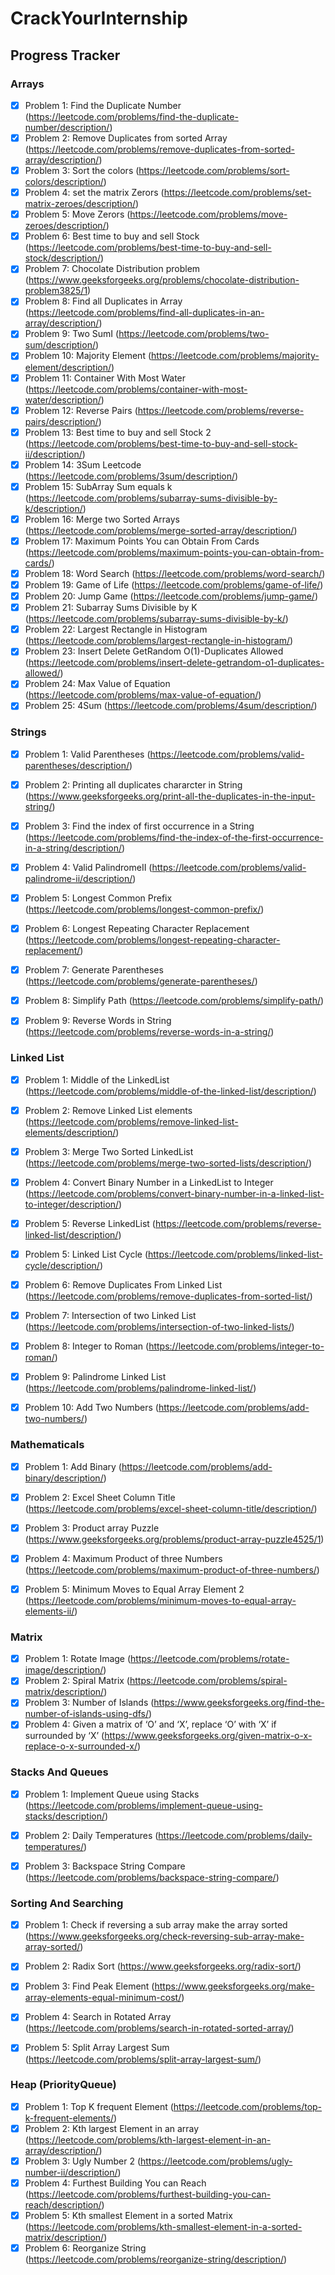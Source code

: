 # CrackYourInternship
## Progress Tracker

### Arrays
- [X] Problem 1: Find the Duplicate Number (https://leetcode.com/problems/find-the-duplicate-number/description/)
- [X] Problem 2: Remove Duplicates from sorted Array (https://leetcode.com/problems/remove-duplicates-from-sorted-array/description/)
- [X] Problem 3: Sort the colors (https://leetcode.com/problems/sort-colors/description/)
- [X] Problem 4: set the matrix Zerors (https://leetcode.com/problems/set-matrix-zeroes/description/)
- [X] Problem 5: Move Zerors (https://leetcode.com/problems/move-zeroes/description/)
- [X] Problem 6: Best time to buy and sell Stock (https://leetcode.com/problems/best-time-to-buy-and-sell-stock/description/)
- [X] Problem 7: Chocolate Distribution problem (https://www.geeksforgeeks.org/problems/chocolate-distribution-problem3825/1)
- [X] Problem 8: Find all Duplicates in Array (https://leetcode.com/problems/find-all-duplicates-in-an-array/description/)
- [X] Problem 9: Two SumI (https://leetcode.com/problems/two-sum/description/)
- [X] Problem 10: Majority Element (https://leetcode.com/problems/majority-element/description/)
- [x] Problem 11: Container With Most Water (https://leetcode.com/problems/container-with-most-water/description/)
- [X] Problem 12: Reverse Pairs (https://leetcode.com/problems/reverse-pairs/description/)
- [X] Problem 13: Best time to buy and sell Stock 2 (https://leetcode.com/problems/best-time-to-buy-and-sell-stock-ii/description/)
- [X] Problem 14: 3Sum Leetcode (https://leetcode.com/problems/3sum/description/)
- [x] Problem 15: SubArray Sum equals k (https://leetcode.com/problems/subarray-sums-divisible-by-k/description/)
- [X] Problem 16: Merge two Sorted Arrays  (https://leetcode.com/problems/merge-sorted-array/description/)
- [X] Problem 17: Maximum Points You can Obtain From Cards (https://leetcode.com/problems/maximum-points-you-can-obtain-from-cards/)
- [X] Problem 18: Word Search (https://leetcode.com/problems/word-search/)
- [X] Problem 19: Game of Life (https://leetcode.com/problems/game-of-life/)
- [X] Problem 20: Jump Game (https://leetcode.com/problems/jump-game/)
- [X] Problem 21: Subarray Sums Divisible by K (https://leetcode.com/problems/subarray-sums-divisible-by-k/)
- [X] Problem 22: Largest Rectangle in Histogram (https://leetcode.com/problems/largest-rectangle-in-histogram/)
- [X] Problem 23: Insert Delete GetRandom O(1)-Duplicates Allowed (https://leetcode.com/problems/insert-delete-getrandom-o1-duplicates-allowed/)
- [X] Problem 24: Max Value of Equation (https://leetcode.com/problems/max-value-of-equation/)
- [X] Problem 25: 4Sum (https://leetcode.com/problems/4sum/description/)

### Strings
- [X] Problem 1: Valid Parentheses (https://leetcode.com/problems/valid-parentheses/description/)
- [X] Problem 2: Printing all duplicates chararcter in String (https://www.geeksforgeeks.org/print-all-the-duplicates-in-the-input-string/)
- [X] Problem 3: Find the index of first occurrence in a String (https://leetcode.com/problems/find-the-index-of-the-first-occurrence-in-a-string/description/)
- [X] Problem 4: Valid PalindromeII (https://leetcode.com/problems/valid-palindrome-ii/description/)
- [X] Problem 5: Longest Common Prefix (https://leetcode.com/problems/longest-common-prefix/)
- [X] Problem 6: Longest Repeating Character Replacement (https://leetcode.com/problems/longest-repeating-character-replacement/)
- [X] Problem 7: Generate Parentheses (https://leetcode.com/problems/generate-parentheses/)
- [X] Problem 8: Simplify Path (https://leetcode.com/problems/simplify-path/)
- [X] Problem 9: Reverse Words in String (https://leetcode.com/problems/reverse-words-in-a-string/)


### Linked List
- [x] Problem 1: Middle of the LinkedList (https://leetcode.com/problems/middle-of-the-linked-list/description/)
- [X] Problem 2: Remove Linked List elements (https://leetcode.com/problems/remove-linked-list-elements/description/)
- [x] Problem 3: Merge Two Sorted LinkedList (https://leetcode.com/problems/merge-two-sorted-lists/description/)
- [X] Problem 4: Convert Binary Number in a LinkedList to Integer (https://leetcode.com/problems/convert-binary-number-in-a-linked-list-to-integer/description/)
- [X] Problem 5: Reverse LinkedList (https://leetcode.com/problems/reverse-linked-list/description/)
- [X] Problem 5: Linked List Cycle (https://leetcode.com/problems/linked-list-cycle/description/)
- [X] Problem 6: Remove Duplicates From Linked List (https://leetcode.com/problems/remove-duplicates-from-sorted-list/)
- [X] Problem 7: Intersection of two Linked List (https://leetcode.com/problems/intersection-of-two-linked-lists/)
- [X] Problem 8: Integer to Roman (https://leetcode.com/problems/integer-to-roman/)
- [X] Problem 9: Palindrome Linked List (https://leetcode.com/problems/palindrome-linked-list/)
- [X] Problem 10: Add Two Numbers (https://leetcode.com/problems/add-two-numbers/)
  

### Mathematicals
- [x] Problem 1: Add Binary (https://leetcode.com/problems/add-binary/description/)  
- [X] Problem 2: Excel Sheet Column Title (https://leetcode.com/problems/excel-sheet-column-title/description/)
- [x] Problem 3: Product array Puzzle (https://www.geeksforgeeks.org/problems/product-array-puzzle4525/1)
- [X] Problem 4: Maximum Product of three Numbers (https://leetcode.com/problems/maximum-product-of-three-numbers/)
- [X] Problem 5: Minimum Moves to Equal Array Element 2 (https://leetcode.com/problems/minimum-moves-to-equal-array-elements-ii/)


### Matrix
- [X] Problem 1: Rotate Image (https://leetcode.com/problems/rotate-image/description/)
- [X] Problem 2: Spiral Matrix (https://leetcode.com/problems/spiral-matrix/description/)
- [X] Problem 3: Number of Islands (https://www.geeksforgeeks.org/find-the-number-of-islands-using-dfs/)
- [X] Problem 4: Given a matrix of ‘O’ and ‘X’, replace ‘O’ with ‘X’ if surrounded by ‘X’ (https://www.geeksforgeeks.org/given-matrix-o-x-replace-o-x-surrounded-x/)

### Stacks And Queues
- [X] Problem 1: Implement Queue using Stacks (https://leetcode.com/problems/implement-queue-using-stacks/description/)
- [X] Problem 2: Daily Temperatures (https://leetcode.com/problems/daily-temperatures/)
- [X] Problem 3: Backspace String Compare (https://leetcode.com/problems/backspace-string-compare/)


### Sorting And Searching

- [X] Problem 1: Check if reversing a sub array make the array sorted (https://www.geeksforgeeks.org/check-reversing-sub-array-make-array-sorted/)
- [X] Problem 2: Radix Sort (https://www.geeksforgeeks.org/radix-sort/)
- [X] Problem 3: Find Peak Element (https://www.geeksforgeeks.org/make-array-elements-equal-minimum-cost/)
- [X] Problem 4: Search in Rotated Array (https://leetcode.com/problems/search-in-rotated-sorted-array/)
- [X] Problem 5: Split Array Largest Sum (https://leetcode.com/problems/split-array-largest-sum/)


### Heap (PriorityQueue)

- [X] Problem 1: Top K frequent Element (https://leetcode.com/problems/top-k-frequent-elements/)
- [X] Problem 2: Kth largest Element in an array (https://leetcode.com/problems/kth-largest-element-in-an-array/description/)
- [X] Problem 3: Ugly Number 2 (https://leetcode.com/problems/ugly-number-ii/description/)
- [X] Problem 4: Furthest Building You can Reach (https://leetcode.com/problems/furthest-building-you-can-reach/description/)
- [X] Problem 5: Kth smallest Element in a sorted Matrix (https://leetcode.com/problems/kth-smallest-element-in-a-sorted-matrix/description/)
- [X] Problem 6: Reorganize String (https://leetcode.com/problems/reorganize-string/description/)